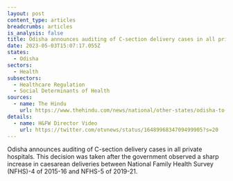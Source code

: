 ```yaml
---
layout: post
content_type: articles
breadcrumbs: articles
is_analysis: false
title: Odisha announces auditing of C-section delivery cases in all private hospitals
date: 2023-05-03T15:07:17.055Z
states:
  - Odisha
sectors:
  - Health
subsectors:
  - Healthcare Regulation
  - Social Determinants of Health
sources:
  - name: The Hindu
    url: https://www.thehindu.com/news/national/other-states/odisha-to-audit-caesarean-section-delivery-cases-in-private-hospitals/article66789824.ece
details:
  - name: H&FW Director Video
    url: https://twitter.com/otvnews/status/1648996834709499905?s=20
---
```

Odisha announces auditing of C-section delivery cases in all private hospitals. This decision was taken after the government observed a sharp increase in caesarean deliveries between National Family Health Survey (NFHS)-4 of 2015-16 and NFHS-5 of 2019-21.